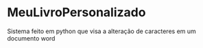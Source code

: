 # MeuLivroPersonalizado
 Sistema feito em python que visa a alteração de caracteres em um documento word
